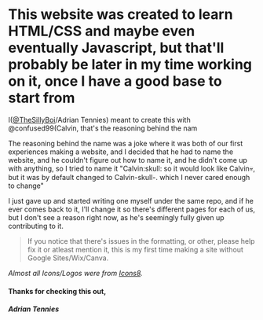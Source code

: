 # This website was created to learn HTML/CSS and maybe even eventually Javascript, but that'll probably be later in my time working on it, once I have a good base to start from
I([@TheSillyBoi](https://github.com/thesillyboi/)/Adrian Tennies) meant to create this with @confused99(Calvin, that's the reasoning behind the nam

The reasoning behind the name was a joke where it was both of our first experiences making a website, and I decided that he had to name the website, and he couldn't figure out how to name it, and he didn't come up with anything, so I tried to name it "Calvin\:skull: so it would look like Calvin:skull:, but it was by default changed to Calvin-skull-. which I never cared enough to change"

 I just gave up and started writing one myself under the same repo, and if he ever comes back to it, I'll change it so there's different pages for each of us, but I don't see a reason right now, as he's seemingly fully given up contributing to it.

> If you notice that there's issues in the formatting, or other, please help fix it or atleast mention it, this is my first time making a site without Google Sites/Wix/Canva.  

*Almost all Icons/Logos were from [Icons8](icons8.com).* 
####  Thanks for checking this out, 
 ##### **Adrian Tennies**